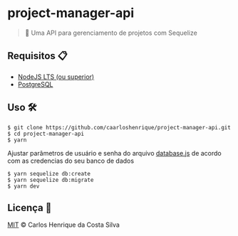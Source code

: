 # project-manager-api

> :house_with_garden: Uma API para gerenciamento de projetos com Sequelize

## Requisitos :clipboard:

- [NodeJS LTS (ou superior)](https://nodejs.org/en/)
- [PostgreSQL](https://www.postgresql.org/)

## Uso :hammer_and_wrench:

```
$ git clone https://github.com/caarloshenrique/project-manager-api.git
$ cd project-manager-api
$ yarn
```

Ajustar parâmetros de usuário e senha do arquivo [database.js](/src/config/database.js) de acordo com as credencias do seu banco de dados

```
$ yarn sequelize db:create
$ yarn sequelize db:migrate
$ yarn dev
```

## Licença :page_facing_up:

[MIT](/LICENSE) &copy; Carlos Henrique da Costa Silva
